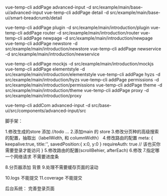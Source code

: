 vue-temp-cli addPage advanced-input -d src/example/main/base-ui/advanced-input
vue-temp-cli addPage detail -d src/example/main/base-ui/smart-breadcrumb/detail

vue-temp-cli addPage plugin -d src/example/main/introduction/plugin
vue-temp-cli addPage router -d src/example/main/introduction/router
vue-temp-cli addPage newpage -d src/example/main/introduction/newpage
vue-temp-cli addPage newstore -d src/example/main/introduction/newstore
vue-temp-cli addPage newservice -d src/example/main/introduction/newservice

vue-temp-cli addPage mockjs -d src/example/main/introduction/mockjs
vue-temp-cli addPage elementstyle -d src/example/main/introduction/elementstyle
vue-temp-cli addPage hyzs -d src/example/main/introduction/hyzs
vue-temp-cli addPage permissions -d src/example/main/introduction/permissions
vue-temp-cli addPage theme -d src/example/main/introduction/theme
vue-temp-cli addPage proxy -d src/example/main/introduction/proxy



vue-temp-cli addCom advanced-input -d src/base-ui/src/components/advanced-input/src


脚手架：

1.修改生成的store 添加 //todo ...
2.添加main 的 store
3.修改分页种的高级搜索的配置，抽取出（labelWidth, 和 columnWidth）
4.修改路由的配置
  meta: {
    keepalive:true,
    title:'',
    savedPosition:{ x:0, y:0 }
    requireAuth: true // 该也买你需要登录才能访问
  }
5.修改路由的配置(scrollBehier, afterEach)
6.修改 <keepalive> <router-view></router-view> </keepalive>
7.指定哪一个网络请求 不需要进度条


8.分页器添加 背景
9.处理不需要缓存页面的滚动

10.logs 不能提交
11.coverage 不能提交


后台系统：
  完善登录页面  